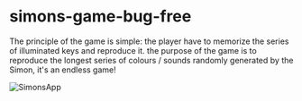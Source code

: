 # simons-game-bug-free
The principle of the game is simple: the player have to memorize the series of illuminated keys and reproduce it. the purpose of the game is to reproduce the longest series of colours / sounds randomly generated by the Simon, it's an endless game!

![SimonsApp](https://user-images.githubusercontent.com/101202952/158026907-16814257-7107-4bd4-907b-7dc2f8333476.PNG)

